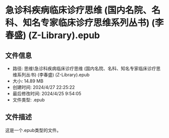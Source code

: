 ﻿# 急诊科疾病临床诊疗思维 (国内名院、名科、知名专家临床诊疗思维系列丛书) (李春盛) (Z-Library).epub

## 文件信息
- 路径: 思维\急诊科疾病临床诊疗思维 (国内名院、名科、知名专家临床诊疗思维系列丛书) (李春盛) (Z-Library).epub
- 大小: 14.89 MB
- 创建时间: 2024/4/27 22:25:22
- 最后修改时间: 2024/4/25 9:54:05
- 文件类型: .epub

## 文件描述
这是一个.epub类型的文件。

